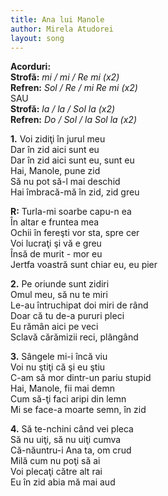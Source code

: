 ```yaml
---
title: Ana lui Manole
author: Mirela Atudorei
layout: song
---
```


**Acorduri:**  
**Strofă:** *mi / mi / Re mi (x2)*  
**Refren:** *Sol / Re / mi Re mi (x2)*  
SAU  
**Strofă:** *la / la / Sol la (x2)*  
**Refren:** *Do / Sol / la Sol la (x2)* 


**1\.** Voi zidiţi în jurul meu  
Dar în zid aici sunt eu  
Dar în zid aici sunt eu, sunt eu  
Hai, Manole, pune zid  
Să nu pot să-l mai deschid  
Hai îmbracă-mă în zid, zid greu  


**R:** Turla-mi soarbe capu-n ea  
În altar e fruntea mea  
Ochii în fereşti vor sta, spre cer  
Voi lucraţi şi vă e greu  
Însă de murit - mor eu  
Jertfa voastră sunt chiar eu, eu pier  


**2\.** Pe oriunde sunt zidiri  
Omul meu, să nu te miri  
Le-au întruchipat doi miri de rând  
Doar că tu de-a pururi pleci  
Eu rămân aici pe veci  
Sclavă cărămizii reci, plângând  


**3.** Sângele mi-i încă viu  
Voi nu ştiţi că şi eu ştiu  
C-am să mor dintr-un pariu stupid  
Hai, Manole, fii mai demn  
Cum să-ţi faci aripi din lemn  
Mi se face-a moarte semn, în zid  


**4.** Să te-nchini când vei pleca  
Să nu uiţi, să nu uiţi cumva  
Că-năuntru-i Ana ta, om crud  
Milă cum nu poţi să ai  
Voi plecaţi către alt rai  
Eu în zid abia mă mai aud  
